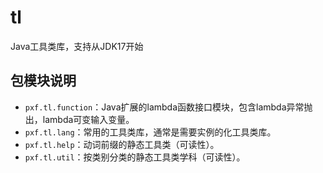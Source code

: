 # tl
Java工具类库，支持从JDK17开始


## 包模块说明

+ `pxf.tl.function`：Java扩展的lambda函数接口模块，包含lambda异常抛出，lambda可变输入变量。
+ `pxf.tl.lang`：常用的工具类库，通常是需要实例的化工具类库。
+ `pxf.tl.help`：动词前缀的静态工具类（可读性）。
+ `pxf.tl.util`：按类别分类的静态工具类学科（可读性）。